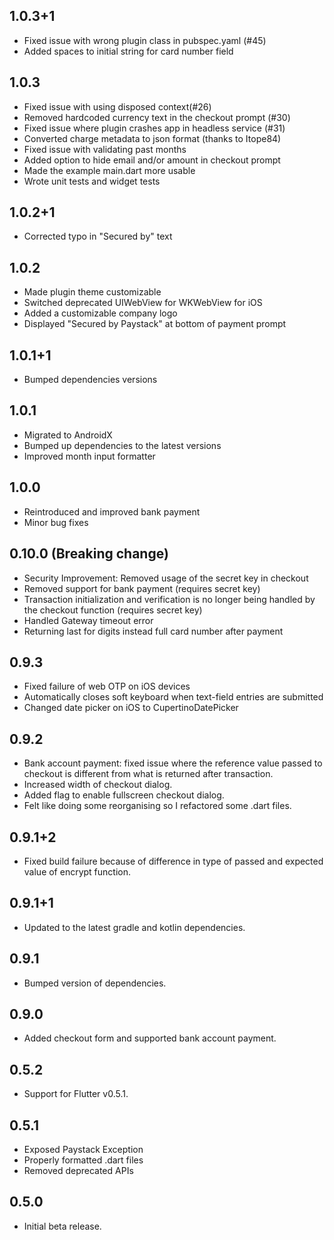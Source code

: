 ## 1.0.3+1
* Fixed issue with wrong plugin class in pubspec.yaml (#45)
* Added spaces to initial string for card number field


## 1.0.3
* Fixed issue with using disposed context(#26)
* Removed hardcoded currency text in the checkout prompt (#30)
* Fixed issue where plugin crashes app in headless service (#31)
* Converted charge metadata to json format (thanks to Itope84)
* Fixed issue with validating past months
* Added option to hide email and/or amount in checkout prompt
* Made the example main.dart more usable
* Wrote unit tests and widget tests

## 1.0.2+1

* Corrected typo in "Secured by" text

## 1.0.2

* Made plugin theme customizable
* Switched deprecated UIWebView for WKWebView for iOS
* Added a customizable company logo
* Displayed "Secured by Paystack" at bottom of payment prompt

## 1.0.1+1

* Bumped dependencies versions


## 1.0.1

* Migrated to AndroidX
* Bumped up dependencies to the latest versions
* Improved month input formatter


## 1.0.0

* Reintroduced and improved bank payment
* Minor bug fixes

## 0.10.0 (Breaking change)

* Security Improvement: Removed usage of the secret key in checkout
* Removed support for bank payment (requires secret key)
* Transaction initialization and verification is no longer being handled by the checkout function (requires secret key)
* Handled Gateway timeout error
* Returning last for digits instead full card number after payment

## 0.9.3

* Fixed failure of web OTP on iOS devices
* Automatically closes soft keyboard when text-field entries are submitted
* Changed date picker on iOS to CupertinoDatePicker

## 0.9.2

* Bank account payment: fixed issue where the reference value passed to checkout is different from what is returned after transaction.
* Increased width of checkout dialog.
* Added flag to enable fullscreen checkout dialog.
* Felt like doing some reorganising so I refactored some .dart files.

## 0.9.1+2

* Fixed build failure because of difference in type of passed and expected value of encrypt function.

## 0.9.1+1

* Updated to the latest gradle and kotlin dependencies.

## 0.9.1

* Bumped version of dependencies.

## 0.9.0

* Added checkout form and supported bank account payment.

## 0.5.2

* Support for Flutter v0.5.1.

## 0.5.1

* Exposed Paystack Exception
* Properly formatted .dart files
* Removed deprecated APIs

## 0.5.0

* Initial beta release.
